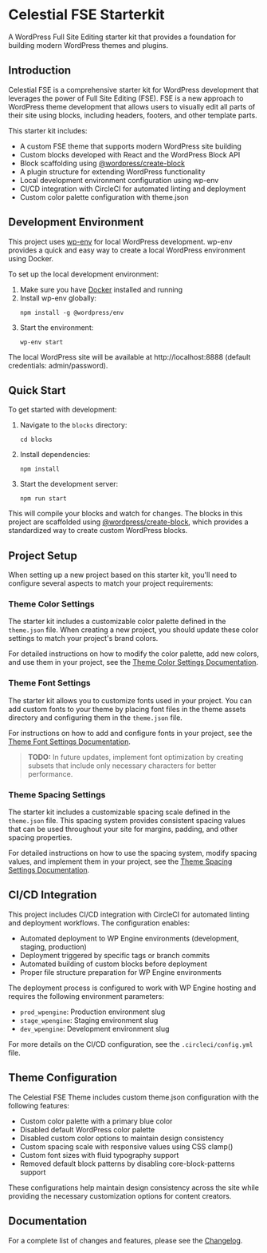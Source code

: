 # Celestial FSE Starterkit

A WordPress Full Site Editing starter kit that provides a foundation for building modern WordPress themes and plugins.

## Introduction

Celestial FSE is a comprehensive starter kit for WordPress development that leverages the power of Full Site Editing (FSE). FSE is a new approach to WordPress theme development that allows users to visually edit all parts of their site using blocks, including headers, footers, and other template parts.

This starter kit includes:
- A custom FSE theme that supports modern WordPress site building
- Custom blocks developed with React and the WordPress Block API
- Block scaffolding using [@wordpress/create-block](https://developer.wordpress.org/block-editor/reference-guides/packages/packages-create-block/)
- A plugin structure for extending WordPress functionality
- Local development environment configuration using wp-env
- CI/CD integration with CircleCI for automated linting and deployment
- Custom color palette configuration with theme.json

## Development Environment

This project uses [wp-env](https://developer.wordpress.org/block-editor/reference-guides/packages/packages-env/) for local WordPress development. wp-env provides a quick and easy way to create a local WordPress environment using Docker.

To set up the local development environment:

1. Make sure you have [Docker](https://www.docker.com/) installed and running
2. Install wp-env globally:
   ```
   npm install -g @wordpress/env
   ```
3. Start the environment:
   ```
   wp-env start
   ```

The local WordPress site will be available at http://localhost:8888 (default credentials: admin/password).

## Quick Start

To get started with development:

1. Navigate to the `blocks` directory:
   ```
   cd blocks
   ```

2. Install dependencies:
   ```
   npm install
   ```

3. Start the development server:
   ```
   npm run start
   ```

This will compile your blocks and watch for changes. The blocks in this project are scaffolded using [@wordpress/create-block](https://developer.wordpress.org/block-editor/reference-guides/packages/packages-create-block/), which provides a standardized way to create custom WordPress blocks.

## Project Setup

When setting up a new project based on this starter kit, you'll need to configure several aspects to match your project requirements:

### Theme Color Settings

The starter kit includes a customizable color palette defined in the `theme.json` file. When creating a new project, you should update these color settings to match your project's brand colors.

For detailed instructions on how to modify the color palette, add new colors, and use them in your project, see the [Theme Color Settings Documentation](docs/theme-color-settings.md).

### Theme Font Settings

The starter kit allows you to customize fonts used in your project. You can add custom fonts to your theme by placing font files in the theme assets directory and configuring them in the `theme.json` file.

For instructions on how to add and configure fonts in your project, see the [Theme Font Settings Documentation](docs/theme-font-settings.md).

> **TODO:** In future updates, implement font optimization by creating subsets that include only necessary characters for better performance.

### Theme Spacing Settings

The starter kit includes a customizable spacing scale defined in the `theme.json` file. This spacing system provides consistent spacing values that can be used throughout your site for margins, padding, and other spacing properties.

For detailed instructions on how to use the spacing system, modify spacing values, and implement them in your project, see the [Theme Spacing Settings Documentation](docs/theme-spacing-settings.md).

## CI/CD Integration

This project includes CI/CD integration with CircleCI for automated linting and deployment workflows. The configuration enables:

- Automated deployment to WP Engine environments (development, staging, production)
- Deployment triggered by specific tags or branch commits
- Automated building of custom blocks before deployment
- Proper file structure preparation for WP Engine environments

The deployment process is configured to work with WP Engine hosting and requires the following environment parameters:
- `prod_wpengine`: Production environment slug
- `stage_wpengine`: Staging environment slug
- `dev_wpengine`: Development environment slug

For more details on the CI/CD configuration, see the `.circleci/config.yml` file.

## Theme Configuration

The Celestial FSE Theme includes custom theme.json configuration with the following features:

- Custom color palette with a primary blue color
- Disabled default WordPress color palette
- Disabled custom color options to maintain design consistency
- Custom spacing scale with responsive values using CSS clamp()
- Custom font sizes with fluid typography support
- Removed default block patterns by disabling core-block-patterns support

These configurations help maintain design consistency across the site while providing the necessary customization options for content creators.

## Documentation

For a complete list of changes and features, please see the [Changelog](CHANGELOG.md).
